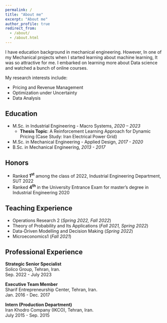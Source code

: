 ```yaml
---
permalink: /
title: "About me"
excerpt: "About me"
author_profile: true
redirect_from: 
  - /about/
  - /about.html
---
```


I have education background in mechanical engineering. However, In one of my Mechanical projects when I started learning about machine learning, It was so attractive for me. I embarked on learning more about Data science and watched a bunch of online courses. 

My research interests include:
- Pricing and Revenue Management
- Optimization under Uncertainty
- Data Analysis

Education
------
- M.Sc. in Industrial Engineering - Macro Systems, _2020 – 2023_
    - **Thesis Topic**: A Reinforcement Learning Approach for Dynamic Pricing (Case Study: Iran Electrical Power Grid)
- M.Sc. in Mechanical Engineering - Applied Design, _2017 - 2020_
- B.Sc. in Mechanical Engineering, _2013 - 2017_

Honors
------
- Ranked **1<sup>st</sup>** among the class of 2022, Industrial Engineering Department, SUT 2022
- Ranked **4<sup>th</sup>** in the University Entrance Exam for master’s degree in Industrial Engineering 2020

Teaching Experience 
------
- Operations Research 2  (_Spring 2022, Fall 2022_)
- Theory of Probability and Its Applications  (_Fall 2021, Spring 2022_)
- Data-Driven Modelling and Decision Making  (_Spring 2022_)
- Microeconomics1 (_Fall 2021_)

Professional Experience 
------
**Strategic Senior Specialist**<br />
  Solico Group, Tehran, Iran.<br />
  Sep. 2022 - July 2023
  
**Executive Team Member**<br />
Sharif Entrepreneurship Center, Tehran, Iran.<br />
Jan. 2016 - Dec. 2017

**Intern (Production Department)**<br />
Iran Khodro Company (IKCO), Tehran, Iran.<br />
July 2015 - Sep. 2015
